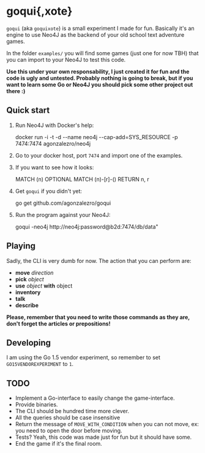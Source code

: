 goqui{,xote}
============

`goqui` (aka `goquixote`) is a small experiment I made for fun. Basically it's
an engine to use Neo4J as the backend of your old school text adventure games.

In the folder `examples/` you will find some games (just one for now TBH) that
you can import to your Neo4J to test this code.

**Use this under your own responsability, I just created it for fun and the
code is ugly and untested. Probably nothing is going to break, but if you want
to learn some Go or Neo4J you should pick some other project out there :)**

Quick start
-----------

1. Run Neo4J with Docker's help:

    docker run -i -t -d --name neo4j --cap-add=SYS_RESOURCE -p 7474:7474 agonzalezro/neo4j

2. Go to your docker host, port `7474` and import one of the examples.
3. If you want to see how it looks:

    MATCH (n)
    OPTIONAL MATCH (n)-[r]-()
    RETURN n, r

4. Get `goqui` if you didn't yet:

    go get github.com/agonzalezro/goqui

4. Run the program against your Neo4J:

    goqui -neo4j http://neo4j:password@b2d:7474/db/data"

Playing
-------

Sadly, the CLI is very dumb for now. The action that you can perform are:

- **move** *direction*
- **pick** *object*
- **use** *object* **with** object
- **inventory**
- **talk**
- **describe**

**Please, remember that you need to write those commands as they are, don't
forget the articles or prepositions!**

Developing
----------

I am using the Go 1.5 vendor experiment, so remember to set
`GO15VENDOREXPERIMENT` to `1`.

TODO
----

- Implement a Go-interface to easily change the game-interface.
- Provide binaries.
- The CLI should be hundred time more clever.
- All the queries should be case insensitive
- Return the message of `MOVE_WITH_CONDITION` when you can not move, ex: you
  need to open the door before moving.
- Tests? Yeah, this code was made just for fun but it should have some.
- End the game if it's the final room.

